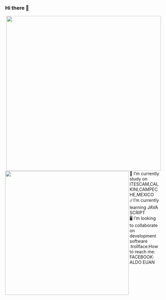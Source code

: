 ### Hi there 🤙
<img src="https://cdn.pixabay.com/photo/2021/09/12/07/58/banner-6617553__340.jpg" width="500px" heigth="10px" align="right">

<img src="https://mir-s3-cdn-cf.behance.net/project_modules/max_1200/5eeea355389655.59822ff824b72.gif" width="400px" heigth="100px" align="left">
<br><br><br><br><br><br><br><br> 🏫 I’m currently study on ITESCAM,CALKINI,CAMPECHE,MEXICO
<br> ☄️I’m currently learning JAVA SCRIPT
<br> 🖥️ I’m looking to collaborate on development software
<br> :trollface:How to reach me:  FACEBOOK: ALDO EUAN
